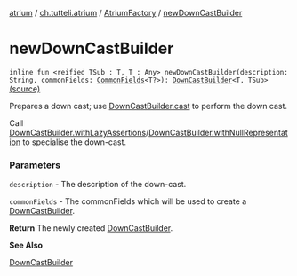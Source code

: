 [atrium](../../index.md) / [ch.tutteli.atrium](../index.md) / [AtriumFactory](index.md) / [newDownCastBuilder](.)

# newDownCastBuilder

`inline fun <reified TSub : T, T : Any> newDownCastBuilder(description: String, commonFields: `[`CommonFields`](../../ch.tutteli.atrium.creating/-i-assertion-plant-with-common-fields/-common-fields/index.md)`<T?>): `[`DownCastBuilder`](../../ch.tutteli.atrium.creating/-down-cast-builder/index.md)`<T, TSub>` [(source)](https://github.com/robstoll/atrium/tree/master/atrium-impl-robstoll/src/main/kotlin/ch/tutteli/atrium/AtriumFactory.kt#L97)

Prepares a down cast; use [DownCastBuilder.cast](../../ch.tutteli.atrium.creating/-down-cast-builder/cast.md) to perform the down cast.

Call [DownCastBuilder.withLazyAssertions](../../ch.tutteli.atrium.creating/-down-cast-builder/with-lazy-assertions.md)/[DownCastBuilder.withNullRepresentation](../../ch.tutteli.atrium.creating/-down-cast-builder/with-null-representation.md) to specialise the down-cast.

### Parameters

`description` - The description of the down-cast.

`commonFields` - The commonFields which will be used to create a [DownCastBuilder](../../ch.tutteli.atrium.creating/-down-cast-builder/index.md).

**Return**
The newly created [DownCastBuilder](../../ch.tutteli.atrium.creating/-down-cast-builder/index.md).

**See Also**

[DownCastBuilder](../../ch.tutteli.atrium.creating/-down-cast-builder/index.md)

